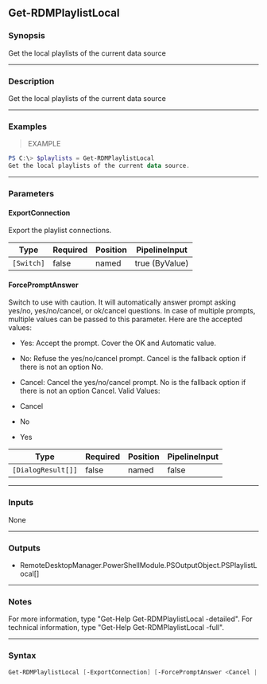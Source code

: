 Get-RDMPlaylistLocal
--------------------

### Synopsis
Get the local playlists of the current data source

---

### Description

Get the local playlists of the current data source

---

### Examples
> EXAMPLE

```PowerShell
PS C:\> $playlists = Get-RDMPlaylistLocal
Get the local playlists of the current data source.
```

---

### Parameters
#### **ExportConnection**
Export the playlist connections.

|Type      |Required|Position|PipelineInput |
|----------|--------|--------|--------------|
|`[Switch]`|false   |named   |true (ByValue)|

#### **ForcePromptAnswer**
Switch to use with caution. It will automatically answer prompt asking yes/no, yes/no/cancel, or ok/cancel questions. In case of multiple prompts, multiple values can be passed to this parameter. Here are the accepted values:
* Yes: Accept the prompt. Cover the OK and Automatic value.
* No: Refuse the yes/no/cancel prompt. Cancel is the fallback option if there is not an option No.
* Cancel: Cancel the yes/no/cancel prompt. No is the fallback option if there is not an option Cancel.
Valid Values:

* Cancel
* No
* Yes

|Type              |Required|Position|PipelineInput|
|------------------|--------|--------|-------------|
|`[DialogResult[]]`|false   |named   |false        |

---

### Inputs
None

---

### Outputs
* RemoteDesktopManager.PowerShellModule.PSOutputObject.PSPlaylistLocal[]

---

### Notes
For more information, type "Get-Help Get-RDMPlaylistLocal -detailed". For technical information, type "Get-Help Get-RDMPlaylistLocal -full".

---

### Syntax
```PowerShell
Get-RDMPlaylistLocal [-ExportConnection] [-ForcePromptAnswer <Cancel | No | Yes>] [<CommonParameters>]
```
